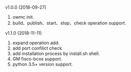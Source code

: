 v1.0.0 (2018-09-27)  
1. owmc init.
2. build、publish、start、stop、check operation support. 

v1.1.0 (2018-11-11)  
1. expand operation add.  
2. add port confilict check.  
3. add installation process by install.sh shell.
4. GM fisco-bcos support.
5. python 3.5+ version support.